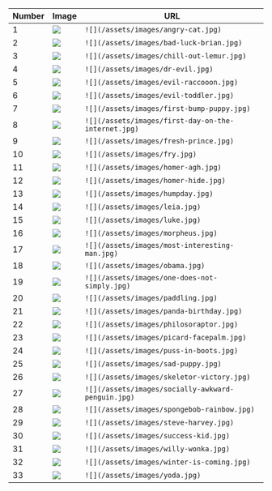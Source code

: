 | Number | Image                                            | URL                                                |
|--------|--------------------------------------------------|----------------------------------------------------|
| 1      | ![](/assets/images/angry-cat.jpg)                 | `![](/assets/images/angry-cat.jpg)`                 |
| 2      | ![](/assets/images/bad-luck-brian.jpg)            | `![](/assets/images/bad-luck-brian.jpg)`            |
| 3      | ![](/assets/images/chill-out-lemur.jpg)           | `![](/assets/images/chill-out-lemur.jpg)`           |
| 4      | ![](/assets/images/dr-evil.jpg)                   | `![](/assets/images/dr-evil.jpg)`                   |
| 5      | ![](/assets/images/evil-raccooon.jpg)             | `![](/assets/images/evil-raccooon.jpg)`             |
| 6      | ![](/assets/images/evil-toddler.jpg)              | `![](/assets/images/evil-toddler.jpg)`              |
| 7      | ![](/assets/images/first-bump-puppy.jpg)          | `![](/assets/images/first-bump-puppy.jpg)`          |
| 8      | ![](/assets/images/first-day-on-the-internet.jpg) | `![](/assets/images/first-day-on-the-internet.jpg)` |
| 9      | ![](/assets/images/fresh-prince.jpg)              | `![](/assets/images/fresh-prince.jpg)`              |
| 10     | ![](/assets/images/fry.jpg)                       | `![](/assets/images/fry.jpg)`                       |
| 11     | ![](/assets/images/homer-agh.jpg)                 | `![](/assets/images/homer-agh.jpg)`                 |
| 12     | ![](/assets/images/homer-hide.jpg)                | `![](/assets/images/homer-hide.jpg)`                |
| 13     | ![](/assets/images/humpday.jpg)                   | `![](/assets/images/humpday.jpg)`                   |
| 14     | ![](/assets/images/leia.jpg)                      | `![](/assets/images/leia.jpg)`                      |
| 15     | ![](/assets/images/luke.jpg)                      | `![](/assets/images/luke.jpg)`                      |
| 16     | ![](/assets/images/morpheus.jpg)                  | `![](/assets/images/morpheus.jpg)`                  |
| 17     | ![](/assets/images/most-interesting-man.jpg)      | `![](/assets/images/most-interesting-man.jpg)`      |
| 18     | ![](/assets/images/obama.jpg)                     | `![](/assets/images/obama.jpg)`                     |
| 19     | ![](/assets/images/one-does-not-simply.jpg)       | `![](/assets/images/one-does-not-simply.jpg)`       |
| 20     | ![](/assets/images/paddling.jpg)                  | `![](/assets/images/paddling.jpg)`                  |
| 21     | ![](/assets/images/panda-birthday.jpg)            | `![](/assets/images/panda-birthday.jpg)`            |
| 22     | ![](/assets/images/philosoraptor.jpg)             | `![](/assets/images/philosoraptor.jpg)`             |
| 23     | ![](/assets/images/picard-facepalm.jpg)           | `![](/assets/images/picard-facepalm.jpg)`           |
| 24     | ![](/assets/images/puss-in-boots.jpg)             | `![](/assets/images/puss-in-boots.jpg)`             |
| 25     | ![](/assets/images/sad-puppy.jpg)                 | `![](/assets/images/sad-puppy.jpg)`                 |
| 26     | ![](/assets/images/skeletor-victory.jpg)          | `![](/assets/images/skeletor-victory.jpg)`          |
| 27     | ![](/assets/images/socially-awkward-penguin.jpg)  | `![](/assets/images/socially-awkward-penguin.jpg)`  |
| 28     | ![](/assets/images/spongebob-rainbow.jpg)         | `![](/assets/images/spongebob-rainbow.jpg)`         |
| 29     | ![](/assets/images/steve-harvey.jpg)              | `![](/assets/images/steve-harvey.jpg)`              |
| 30     | ![](/assets/images/success-kid.jpg)               | `![](/assets/images/success-kid.jpg)`               |
| 31     | ![](/assets/images/willy-wonka.jpg)               | `![](/assets/images/willy-wonka.jpg)`               |
| 32     | ![](/assets/images/winter-is-coming.jpg)          | `![](/assets/images/winter-is-coming.jpg)`          |
| 33     | ![](/assets/images/yoda.jpg)                      | `![](/assets/images/yoda.jpg)`                      |
